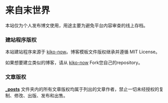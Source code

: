 # 来自末世界

本站仅为个人发布博文使用，用途主要为避免平台内容审查的线上存档。



### 建站程序版权

本站建站程序来源于 [kiko-now](https://github.com/AWEEKJ/kiko-now)。博客模板文件版权继承并遵循 MIT License。

如果想要建立类似的博客，请从 [kiko-now](https://github.com/AWEEKJ/kiko-now) Fork您自己的repository。



### 文章版权

**[_posts](https://github.com/FromEndWorld/fromendworld.github.io/tree/master/_posts)** 文件夹内的所有文章版权均属于列出的文章作者，禁止一切未经授权的复制、修改、出版、发布和出售。
